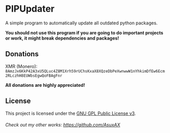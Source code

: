 # PIPUpdater
A simple program to automatically update all outdated python packages.

**You should not use this program if you are going to do important projects or work, it might break dependencies and packages!**

## Donations
XMR (Monero): `8AmzJx6KkP42A3xU5QLuc4Z8M1Xrh59rUChsKxaX8XQzeDbPeXwnwwW1nYhkimDfEw6Ecm2RLczhH8EUWbsEgwQoFBAgFnr`

**All donations are highly appreciated!**

## License
This project is licensed under the [GNU GPL Public License v3](https://www.gnu.org/licenses/gpl-3.0.html).

###### Check out my other works: https://github.com/AsuxAX
